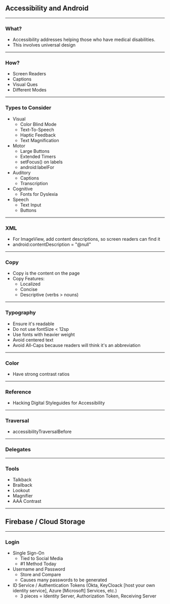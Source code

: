 Accessibility and Android
-

---

### What?

- Accessibility addresses helping those who have medical disabilities. 
- This involves universal design

---

### How?

- Screen Readers
- Captions
- Visual Ques
- Different Modes

---

### Types to Consider

- Visual
    - Color Blind Mode
    - Text-To-Speech
    - Haptic Feedback
    - Text Magnification
- Motor 
    - Large Buttons
    - Extended Timers
    - setFocus() on labels
    - android:labelFor
- Auditory
    - Captions
    - Transcription
- Cognitive 
    - Fonts for Dyslexia
- Speech
    - Text Input
    - Buttons

---

### XML

- For ImageView, add content descriptions, so screen readers can find it
- android:contentDescription = "@null"

---

### Copy

- Copy is the content on the page
- Copy Features:
    - Localized
    - Concise
    - Descriptive (verbs > nouns)

---

### Typography

- Ensure it's readable
- Do not use fontSize < 12sp
- Use fonts with heavier weight
- Avoid centered text
- Avoid All-Caps because readers will think it's an abbreviation

---

### Color

- Have strong contrast ratios

---

### Reference

- Hacking Digital Styleguides for Accessibility

---

### Traversal

- accessibilityTraversalBefore

---

### Delegates

---

### Tools

- Talkback
- Brailback
- Lookout
- Magnifier
- AAA Contrast 

---

Firebase / Cloud Storage
-

---

### Login

- Single Sign-On
    - Tied to Social Media
    - #1 Method Today
- Username and Password
    - Store and Compare
    - Causes many passwords to be generated
- ID Service / Authentication Tokens (Okta, KeyCloack [host your own identity service], Azure [Microsoft] Services, etc.)
    - 3 pieces = Identity Server, Authorization Token, Receiving Server